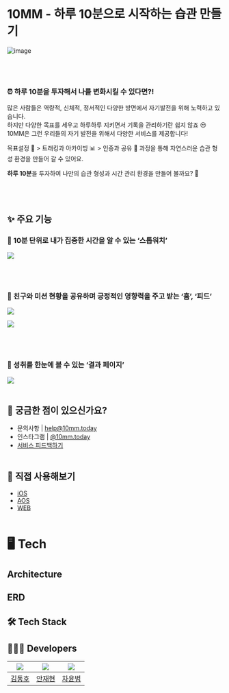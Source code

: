 # 10MM - 하루 10분으로 시작하는 습관 만들기

![image](https://github.com/depromeet/10mm-server/assets/64088250/95881667-069b-49f4-acb2-e299121c2ad2)
</br></br>
</br></br>

### ⏰ 하루 10분을 투자해서 나를 변화시킬 수 있다면?!

많은 사람들은 역량적, 신체적, 정서적인 다양한 방면에서 자기발전을 위해 노력하고 있습니다.  
하지만 다양한 목표를 세우고 하루하루 지키면서 기록을 관리하기란 쉽지 않죠 😒  
10MM은 그런 우리들의 자기 발전을 위해서 다양한 서비스를 제공합니다!

목표설정 🎯 > 트래킹과 아카이빙 📊 > 인증과 공유 📸 과정을 통해 자연스러운 습관 형성 환경을 만들어 갈 수 있어요.

**하루 10분**을 투자하여 나만의 습관 형성과 시간 관리 환경을 만들어 볼까요? 🚩
</br></br>
</br></br>

## ✨ 주요 기능
### 💙 10분 단위로 내가 집중한 시간을 알 수 있는 ‘스톱워치’
![](https://media.disquiet.io/images/product/gallery/adf69cc050e7c2fe3d90f3a49accdd03d8b29c4e44af962903a30a969bf81c98)
</br></br>
</br></br>

### 💙 친구와 미션 현황을 공유하며 긍정적인 영향력을 주고 받는 ‘홈’, ‘피드’
![](https://media.disquiet.io/images/product/gallery/d27ac52c9166eb8776c0b9a6a1dc37d721079ec5feb155b57cb468c300cf68f1)

![](https://media.disquiet.io/images/product/gallery/02f057262ac14c37afef536414c60b92412c92c4287e52d9ff1055b4e3c5d5b3)
</br></br>
</br></br>

### 💙 성취를 한눈에 볼 수 있는 ‘결과 페이지’
![](https://media.disquiet.io/images/product/gallery/558fa239926a7e55b7d1578e5ebf2770550acd733558a3d8f9f19f8274241ee8)
</br></br>

## 💌 궁금한 점이 있으신가요?
- 문의사항 | [help@10mm.today](mailto:help@10mm.today)
- 인스타그램 | [@10mm.today](https://www.instagram.com/10mm.today)
- [서비스 피드백하기](https://forms.gle/RPHLaUgeHjuBqu4k8)
  </br></br>

## 📝 직접 사용해보기
- [iOS](https://apps.apple.com/kr/app/10%EB%B6%84%EB%A7%8C-10mm-10%EB%B6%84%EC%9C%BC%EB%A1%9C-%EC%8B%9C%EC%9E%91%ED%95%98%EB%8A%94-%EC%8A%B5%EA%B4%80-%ED%98%95%EC%84%B1/id6475635740)
- [AOS](https://play.google.com/store/apps/details?id=com.tenminuteapp)
- [WEB](https://10mm.today/)
  </br></br>

# 🖥️ Tech
## Architecture

## ERD

## 🛠️ Tech Stack

## 🧑🏻‍💻 Developers
| ![](https://avatars.githubusercontent.com/u/64088250?v=4) | ![](https://avatars.githubusercontent.com/u/91878695?v=4) |![](https://avatars.githubusercontent.com/u/68099546?v=4) |
| :--: | :--: | :--: |
| [김동호](https://github.com/kdomo) | [안재현](https://github.com/uwoobeat) | [차윤범](https://github.com/uiurihappy) |